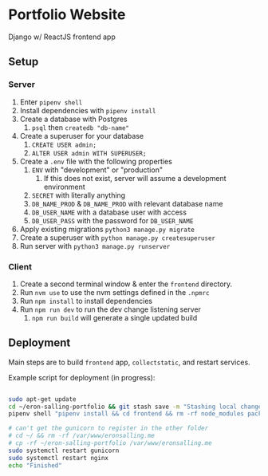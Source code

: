 # Portfolio Website

Django w/ ReactJS frontend app


## Setup

### Server

1. Enter `pipenv shell` 
2. Install dependencies with `pipenv install`
3. Create a database with Postgres
   1. `psql` then `createdb "db-name"`
4. Create a superuser for your database
   1. `CREATE USER admin;`
   2. `ALTER USER admin WITH SUPERUSER;`
5. Create a `.env` file with the following properties
   1. `ENV` with "development" or "production"
      1. If this does not exist, server will assume a development environment
   2. `SECRET` with literally anything
   3. `DB_NAME_PROD` & `DB_NAME_PROD` with relevant database name
   4. `DB_USER_NAME` with a database user with access
   5. `DB_USER_PASS` with the password for `DB_USER_NAME`
6. Apply existing migrations `python3 manage.py migrate`
7. Create a superuser with `python manage.py createsuperuser`
8. Run server with `python3 manage.py runserver`

### Client

1.  Create a second terminal window & enter the `frontend` directory. 
2. Run `nvm use` to use the nvm settings defined in the `.npmrc` 
3. Run `npm install` to install dependencies
4. Run `npm run dev` to run the dev change listening server
   1. `npm run build` will generate a single updated build

## Deployment

Main steps are to build `frontend` app, `collectstatic`, and restart services.

Example script for deployment (in progress): 

```sh

sudo apt-get update
cd ~/eron-salling-portfolio && git stash save -m "Stashing local changes as part of deploy" && git pull origin main
pipenv shell "pipenv install && cd frontend && rm -rf node_modules package-lock.json && npm install && npm run build && cd ../ && python manage.py migrate && python manage.py collectstatic && exit"

# can't get the gunicorn to register in the other folder 
# cd ~/ && rm -rf /var/www/eronsalling.me
# cp -rf ~/eron-salling-portfolio /var/www/eronsalling.me
sudo systemctl restart gunicorn
sudo systemctl restart nginx
echo "Finished"
```